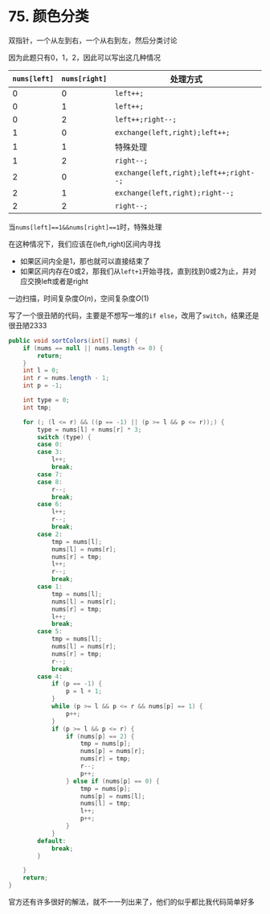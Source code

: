 # 75. 颜色分类

双指针，一个从左到右，一个从右到左，然后分类讨论

因为此题只有0，1，2，因此可以写出这几种情况

`nums[left]`|`nums[right]`|处理方式
---|---|---
0|0|`left++;`
0|1|`left++;`
0|2|`left++;right--;`
1|0|`exchange(left,right);left++;` 
1|1|特殊处理
1|2|`right--;`
2|0|`exchange(left,right);left++;right--;` 
2|1|`exchange(left,right);right--;`
2|2|`right--;`

当`nums[left]==1&&nums[right]==1`时，特殊处理

在这种情况下，我们应该在(left,right)区间内寻找
- 如果区间内全是1，那也就可以直接结束了
- 如果区间内存在0或2，那我们从`left+1`开始寻找，直到找到0或2为止，并对应交换left或者是right

一边扫描，时间复杂度$O(n)$，空间复杂度$O(1)$

写了一个很丑陋的代码，主要是不想写一堆的`if else`，改用了`switch`，结果还是很丑陋2333

```java
public void sortColors(int[] nums) {
    if (nums == null || nums.length <= 0) {
        return;
    }
    int l = 0;
    int r = nums.length - 1;
    int p = -1;

    int type = 0;
    int tmp;

    for (; (l <= r) && ((p == -1) || (p >= l && p <= r));) {
        type = nums[l] + nums[r] * 3;
        switch (type) {
        case 0:
        case 3:
            l++;
            break;
        case 7:
        case 8:
            r--;
            break;
        case 6:
            l++;
            r--;
            break;
        case 2:
            tmp = nums[l];
            nums[l] = nums[r];
            nums[r] = tmp;
            l++;
            r--;
            break;
        case 1:
            tmp = nums[l];
            nums[l] = nums[r];
            nums[r] = tmp;
            l++;
            break;
        case 5:
            tmp = nums[l];
            nums[l] = nums[r];
            nums[r] = tmp;
            r--;
            break;
        case 4:
            if (p == -1) {
                p = l + 1;
            }
            while (p >= l && p <= r && nums[p] == 1) {
                p++;
            }
            if (p >= l && p <= r) {
                if (nums[p] == 2) {
                    tmp = nums[p];
                    nums[p] = nums[r];
                    nums[r] = tmp;
                    r--;
                    p++;
                } else if (nums[p] == 0) {
                    tmp = nums[p];
                    nums[p] = nums[l];
                    nums[l] = tmp;
                    l++;
                    p++;
                }
            }
        default:
            break;
        }

    }
    return;
}
```

官方还有许多很好的解法，就不一一列出来了，他们的似乎都比我代码简单好多